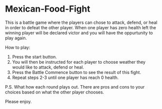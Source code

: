 # Mexican-Food-Fight
This is a battle game where the players can chose to attack, defend, or heal in order to defeat the other player.
When one player has zero health left the winning player will be declared victor and you will have the oppurtunity to play again.

How to play:
1. Press the start button. 
2. You will then be instructed for each player to choose weather they would like to attack, defend or heal.
3. Press the Battle Commence button to see the result of this fight. 
4. Repeat steps 2-3 until one player has reach 0 health.

P.S. What how each round plays out. There are pros and cons to your choices based on what the other player chooses. 

Please enjoy.
